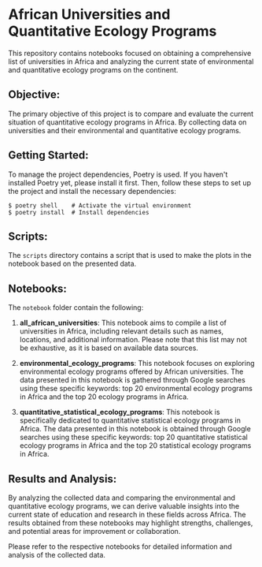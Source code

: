 # African Universities and Quantitative Ecology Programs

This repository contains notebooks focused on obtaining a comprehensive list of universities in Africa and analyzing the current state of environmental and quantitative ecology programs on the continent.

## Objective:
The primary objective of this project is to compare and evaluate the current situation of quantitative ecology programs in Africa. By collecting data on universities and their environmental and quantitative ecology programs.


## Getting Started:
To manage the project dependencies, Poetry is used. If you haven't installed Poetry yet, please install it first. Then, follow these steps to set up the project and install the necessary dependencies:

```
$ poetry shell    # Activate the virtual environment
$ poetry install  # Install dependencies
```


## Scripts:
The `scripts` directory contains a script that is used to make the plots in the notebook based on the presented data.

## Notebooks:
The `notebook` folder contain the following:

1. **all_african_universities**: This notebook aims to compile a list of universities in Africa, including relevant details such as names, locations, and additional information. Please note that this list may not be exhaustive, as it is based on available data sources.

2. **environmental_ecology_programs**: This notebook focuses on exploring environmental ecology programs offered by African universities. The data presented in this notebook is gathered through Google searches using these specific keywords: top 20 environmental ecology programs in Africa and the top 20 ecology programs in Africa.

3. **quantitative_statistical_ecology_programs**: This notebook is specifically dedicated to quantitative statistical ecology programs in Africa. The data presented in this notebook is obtained through Google searches using these specific keywords: top 20 quantitative statistical ecology programs in Africa and the top 20 statistical ecology programs in Africa.


## Results and Analysis:
By analyzing the collected data and comparing the environmental and quantitative ecology programs, we can derive valuable insights into the current state of education and research in these fields across Africa. The results obtained from these notebooks may highlight strengths, challenges, and potential areas for improvement or collaboration.

Please refer to the respective notebooks for detailed information and analysis of the collected data.